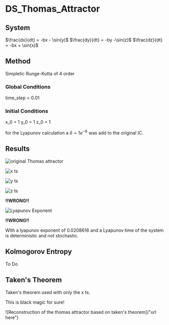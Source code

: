 # DS_Thomas_Attractor

## System

$\frac{dx}{dt} = -bx - \sin(y)$
$\frac{dy}{dt} = -by -\sin(z)$
$\frac{dz}{dt} = -bx + \sin(x)$

## Method

Simpletic Runge-Kutta of 4 order

### Global Conditions

time_step = 0.01

### Initial Conditions

x_0 = 1
y_0 = 1
z_0 = 1

for the Lyapunov calculation a $\delta=1e^{-6}$ was add to the original IC.

## Results 

![original Thomas attractor](https://github.com/gcontesini/Thomas_Oscilator/blob/master/thomas_oscilator_attractor.png)

![x ts](https://github.com/gcontesini/Thomas_Oscilator/blob/master/thomas_oscilator_x_ts.png)

![y ts](https://github.com/gcontesini/Thomas_Oscilator/blob/master/thomas_oscilator_y_ts.png)

![z ts](https://github.com/gcontesini/Thomas_Oscilator/blob/master/thomas_oscilator_z_ts.png)

**!!WRONG!!**

![Lyapunov Exponent](https://github.com/gcontesini/Thomas_Oscilator/blob/master/thomas_oscilator_lyapunov_exp.png) 

**!!WRONG!!**

With a lyapunov exponent of 0.0208616 and a Lyapunov time of  the system is deterministic and not stochastic.

## Kolmogorov Entropy


To Do


## Taken's Theorem

Taken's theorem used with only the x ts.

This is black magic for sure!

![Reconstruction of the thomas attractor based on taken's theorem]("url here")
